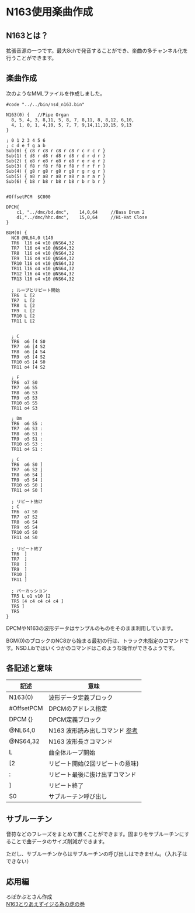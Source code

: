 # N163使用楽曲作成

## N163とは？

拡張音源の一つです。最大8chで発音することができ、楽曲の多チャンネル化を行うことができます。

## 楽曲作成

次のようなMMLファイルを作成しました。

```song_n163.mml
#code "../../bin/nsd_n163.bin"

N163(0) {	//Pipe Organ
  8, 5, 4, 3, 8,11, 5, 8, 7, 8,11, 8, 8,12, 6,10,
  4, 1, 0, 1, 4,10, 5, 7, 7, 9,14,11,10,15, 9,13
}

; 0 1 2 3 4 5 6
; c d e f g a b
Sub(0) { c8 r c8 r c8 r c8 r c r c r }
Sub(1) { d8 r d8 r d8 r d8 r d r d r }
Sub(2) { e8 r e8 r e8 r e8 r e r e r }
Sub(3) { f8 r f8 r f8 r f8 r f r f r }
Sub(4) { g8 r g8 r g8 r g8 r g r g r }
Sub(5) { a8 r a8 r a8 r a8 r a r a r }
Sub(6) { b8 r b8 r b8 r b8 r b r b r }


#OffsetPCM	$C000

DPCM{
	c1,	"../dmc/bd.dmc",	14,0,64		//Bass Drum 2
	d1,"../dmc/hhc.dmc",	15,0,64		//Hi-Hat Close
}

BGM(0) {
  NC8 @NL64,0 t140
  TR6  l16 o4 v10 @NS64,32 
  TR7  l16 o4 v10 @NS64,32  
  TR8  l16 o4 v10 @NS64,32  
  TR9  l16 o4 v10 @NS64,32  
  TR10 l16 o4 v10 @NS64,32  
  TR11 l16 o4 v10 @NS64,32  
  TR12 l16 o4 v10 @NS64,32  
  TR13 l16 o4 v10 @NS64,32  
  
  ; ループとリピート開始
  TR6  L [2
  TR7  L [2
  TR8  L [2
  TR9  L [2
  TR10 L [2
  TR11 L [2


  ; C
  TR6  o6 [4 S0
  TR7  o6 [4 S2
  TR8  o6 [4 S4
  TR9  o5 [4 S2
  TR10 o5 [4 S0
  TR11 o4 [4 S2

  ; F
  TR6  o7 S0
  TR7  o6 S5
  TR8  o6 S3
  TR9  o5 S3
  TR10 o5 S5
  TR11 o4 S3

  ; Dm
  TR6  o6 S5 :
  TR7  o6 S3 :
  TR8  o6 S1 :
  TR9  o5 S1 :
  TR10 o5 S3 :
  TR11 o4 S1 :

  ; C
  TR6  o6 S0 ]
  TR7  o6 S2 ]
  TR8  o6 S4 ]
  TR9  o5 S4 ]
  TR10 o5 S0 ]
  TR11 o4 S0 ]

  ; リピート抜け
  ; C
  TR6  o7 S0 
  TR7  o7 S2 
  TR8  o6 S4 
  TR9  o5 S4 
  TR10 o5 S0 
  TR11 o4 S0

  ; リピート終了
  TR6  ]
  TR7  ]
  TR8  ]
  TR9  ]
  TR10 ]
  TR11 ]

  ; パーカッション
  TR5 L o1 v10 [2 
  TR5 [4 c4 c4 c4 c4 ]
  TR5 ]
  TR5 
}
```

DPCMやN163の波形データはサンプルのものをそのまま利用しています。

BGM(0)のブロックのNC8から始まる最初の行は、トラック未指定のコマンドです。NSD.Libではいくつかのコマンドはこのような操作ができるようです。

## 各記述と意味

| 記述       | 意味                                                       |
| ---------- | ---------------------------------------------------------- |
| N163(0)    | 波形データ定義ブロック                                       |
| #OffsetPCM | DPCMのアドレス指定                                           |
| DPCM {}    | DPCM定義ブロック                                            |
| @NL64,0    | N163 波形読み出しコマンド [参考](http://shaw.la.coocan.jp/nsdl/doc/mml_N163voice.html) |
| @NS64,32   | N163 波形長さコマンド                                        |
| L          | 曲全体ループ開始                                            |
| &#x5b;2         | リピート開始(2回リピートの意味)                               |
| :          | リピート最後に抜け出すコマンド                                  |
| &#x5d;          | リピート終了                                                |
| S0         | サブルーチン呼び出し                                          |

## サブルーチン

音符などのフレーズをまとめて置くことができます。固まりをサブルーチンにすることで曲データのサイズ削減ができます。


ただし、サブルーチンからはサブルーチンの呼び出しはできません。（入れ子はできない）

## 応用編

ろぼかぶとさん作成  
[N163とりあえずイジる為の虎の巻](https://docs.google.com/document/d/14Qwg4r0kX1-6TkKAGgc8Lq55VwnWimDeNyYaSyZBb34/edit)



